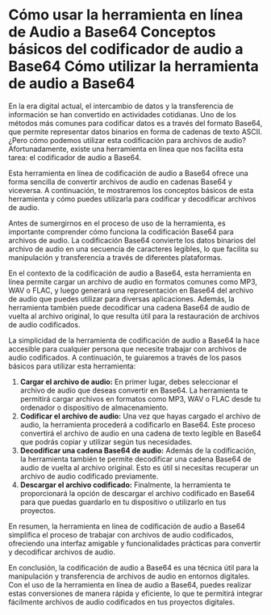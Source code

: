 Cómo usar la herramienta en línea de Audio a Base64 Conceptos básicos del codificador de audio a Base64 Cómo utilizar la herramienta de audio a Base64
======================================================================================================================================================

En la era digital actual, el intercambio de datos y la transferencia de información se han convertido en actividades cotidianas. Uno de los métodos más comunes para codificar datos es a través del formato Base64, que permite representar datos binarios en forma de cadenas de texto ASCII. ¿Pero cómo podemos utilizar esta codificación para archivos de audio? Afortunadamente, existe una herramienta en línea que nos facilita esta tarea: el codificador de audio a Base64.

Esta herramienta en línea de codificación de audio a Base64 ofrece una forma sencilla de convertir archivos de audio en cadenas Base64 y viceversa. A continuación, te mostraremos los conceptos básicos de esta herramienta y cómo puedes utilizarla para codificar y decodificar archivos de audio.

Antes de sumergirnos en el proceso de uso de la herramienta, es importante comprender cómo funciona la codificación Base64 para archivos de audio. La codificación Base64 convierte los datos binarios del archivo de audio en una secuencia de caracteres legibles, lo que facilita su manipulación y transferencia a través de diferentes plataformas.

En el contexto de la codificación de audio a Base64, esta herramienta en línea permite cargar un archivo de audio en formatos comunes como MP3, WAV o FLAC, y luego generará una representación en Base64 del archivo de audio que puedes utilizar para diversas aplicaciones. Además, la herramienta también puede decodificar una cadena Base64 de audio de vuelta al archivo original, lo que resulta útil para la restauración de archivos de audio codificados.

La simplicidad de la herramienta de codificación de audio a Base64 la hace accesible para cualquier persona que necesite trabajar con archivos de audio codificados. A continuación, te guiaremos a través de los pasos básicos para utilizar esta herramienta:

1. **Cargar el archivo de audio:** En primer lugar, debes seleccionar el archivo de audio que deseas convertir en Base64. La herramienta te permitirá cargar archivos en formatos como MP3, WAV o FLAC desde tu ordenador o dispositivo de almacenamiento.
2. **Codificar el archivo de audio:** Una vez que hayas cargado el archivo de audio, la herramienta procederá a codificarlo en Base64. Este proceso convertirá el archivo de audio en una cadena de texto legible en Base64 que podrás copiar y utilizar según tus necesidades.
3. **Decodificar una cadena Base64 de audio:** Además de la codificación, la herramienta también te permite decodificar una cadena Base64 de audio de vuelta al archivo original. Esto es útil si necesitas recuperar un archivo de audio codificado previamente.
4. **Descargar el archivo codificado:** Finalmente, la herramienta te proporcionará la opción de descargar el archivo codificado en Base64 para que puedas guardarlo en tu dispositivo o utilizarlo en tus proyectos.

En resumen, la herramienta en línea de codificación de audio a Base64 simplifica el proceso de trabajar con archivos de audio codificados, ofreciendo una interfaz amigable y funcionalidades prácticas para convertir y decodificar archivos de audio.

En conclusión, la codificación de audio a Base64 es una técnica útil para la manipulación y transferencia de archivos de audio en entornos digitales. Con el uso de la herramienta en línea de audio a Base64, puedes realizar estas conversiones de manera rápida y eficiente, lo que te permitirá integrar fácilmente archivos de audio codificados en tus proyectos digitales.